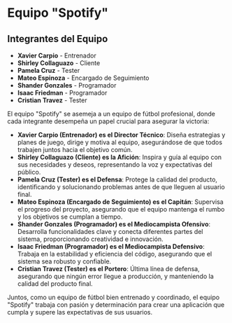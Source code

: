 # Equipo "Spotify"

## Integrantes del Equipo
- **Xavier Carpio** - Entrenador
- **Shirley Collaguazo** - Cliente
- **Pamela Cruz** - Tester
- **Mateo Espinoza** - Encargado de Seguimiento
- **Shander Gonzales** - Programador
- **Isaac Friedman** - Programador
- **Cristian Travez** - Tester

El equipo "Spotify" se asemeja a un equipo de fútbol profesional, donde cada integrante desempeña un papel crucial para asegurar la victoria:

- **Xavier Carpio (Entrenador) es el Director Técnico**: Diseña estrategias y planes de juego, dirige y motiva al equipo, asegurándose de que todos trabajen juntos hacia el objetivo común.
- **Shirley Collaguazo (Cliente) es la Afición**: Inspira y guía al equipo con sus necesidades y deseos, representando la voz y expectativas del público.
- **Pamela Cruz (Tester) es el Defensa**: Protege la calidad del producto, identificando y solucionando problemas antes de que lleguen al usuario final.
- **Mateo Espinoza (Encargado de Seguimiento) es el Capitán**: Supervisa el progreso del proyecto, asegurando que el equipo mantenga el rumbo y los objetivos se cumplan a tiempo.
- **Shander Gonzales (Programador) es el Mediocampista Ofensivo**: Desarrolla funcionalidades clave y conecta diferentes partes del sistema, proporcionando creatividad e innovación.
- **Isaac Friedman (Programador) es el Mediocampista Defensivo**: Trabaja en la estabilidad y eficiencia del código, asegurando que el sistema sea robusto y confiable.
- **Cristian Travez (Tester) es el Portero**: Última línea de defensa, asegurando que ningún error llegue a producción, y manteniendo la calidad del producto final.

Juntos, como un equipo de fútbol bien entrenado y coordinado, el equipo "Spotify" trabaja con pasión y determinación para crear una aplicación que cumpla y supere las expectativas de sus usuarios.
